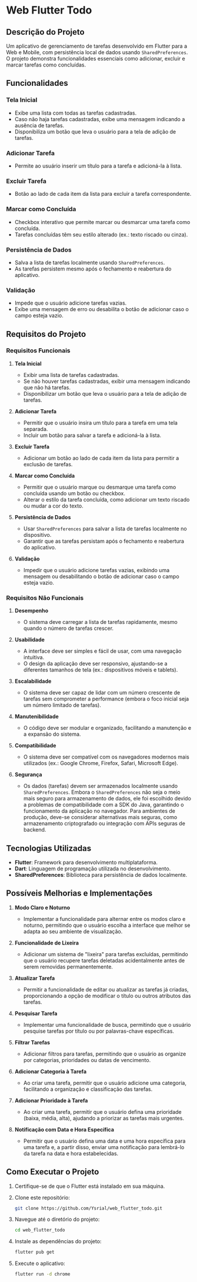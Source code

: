# Web Flutter Todo

## Descrição do Projeto

Um aplicativo de gerenciamento de tarefas desenvolvido em Flutter para a Web e Mobile, com persistência local de dados usando `SharedPreferences`. O projeto demonstra funcionalidades essenciais como adicionar, excluir e marcar tarefas como concluídas.

## Funcionalidades

### Tela Inicial

- Exibe uma lista com todas as tarefas cadastradas.
- Caso não haja tarefas cadastradas, exibe uma mensagem indicando a ausência de tarefas.
- Disponibiliza um botão que leva o usuário para a tela de adição de tarefas.

### Adicionar Tarefa

- Permite ao usuário inserir um título para a tarefa e adicioná-la à lista.

### Excluir Tarefa

- Botão ao lado de cada item da lista para excluir a tarefa correspondente.

### Marcar como Concluída

- Checkbox interativo que permite marcar ou desmarcar uma tarefa como concluída.
- Tarefas concluídas têm seu estilo alterado (ex.: texto riscado ou cinza).

### Persistência de Dados

- Salva a lista de tarefas localmente usando `SharedPreferences`.
- As tarefas persistem mesmo após o fechamento e reabertura do aplicativo.

### Validação

- Impede que o usuário adicione tarefas vazias.
- Exibe uma mensagem de erro ou desabilita o botão de adicionar caso o campo esteja vazio.

## Requisitos do Projeto

### Requisitos Funcionais

1. **Tela Inicial**

   - Exibir uma lista de tarefas cadastradas.
   - Se não houver tarefas cadastradas, exibir uma mensagem indicando que não há tarefas.
   - Disponibilizar um botão que leva o usuário para a tela de adição de tarefas.

2. **Adicionar Tarefa**

   - Permitir que o usuário insira um título para a tarefa em uma tela separada.
   - Incluir um botão para salvar a tarefa e adicioná-la à lista.

3. **Excluir Tarefa**

   - Adicionar um botão ao lado de cada item da lista para permitir a exclusão de tarefas.

4. **Marcar como Concluída**

   - Permitir que o usuário marque ou desmarque uma tarefa como concluída usando um botão ou checkbox.
   - Alterar o estilo da tarefa concluída, como adicionar um texto riscado ou mudar a cor do texto.

5. **Persistência de Dados**

   - Usar `SharedPreferences` para salvar a lista de tarefas localmente no dispositivo.
   - Garantir que as tarefas persistam após o fechamento e reabertura do aplicativo.

6. **Validação**
   - Impedir que o usuário adicione tarefas vazias, exibindo uma mensagem ou desabilitando o botão de adicionar caso o campo esteja vazio.

### Requisitos Não Funcionais

1. **Desempenho**

   - O sistema deve carregar a lista de tarefas rapidamente, mesmo quando o número de tarefas crescer.

2. **Usabilidade**

   - A interface deve ser simples e fácil de usar, com uma navegação intuitiva.
   - O design da aplicação deve ser responsivo, ajustando-se a diferentes tamanhos de tela (ex.: dispositivos móveis e tablets).

3. **Escalabilidade**

   - O sistema deve ser capaz de lidar com um número crescente de tarefas sem comprometer a performance (embora o foco inicial seja um número limitado de tarefas).

4. **Manutenibilidade**

   - O código deve ser modular e organizado, facilitando a manutenção e a expansão do sistema.

5. **Compatibilidade**

   - O sistema deve ser compatível com os navegadores modernos mais utilizados (ex.: Google Chrome, Firefox, Safari, Microsoft Edge).

6. **Segurança**
   - Os dados (tarefas) devem ser armazenados localmente usando `SharedPreferences`. Embora o `SharedPreferences` não seja o meio mais seguro para armazenamento de dados, ele foi escolhido devido a problemas de compatibilidade com a SDK do Java, garantindo o funcionamento da aplicação no navegador. Para ambientes de produção, deve-se considerar alternativas mais seguras, como armazenamento criptografado ou integração com APIs seguras de backend.

## Tecnologias Utilizadas

- **Flutter**: Framework para desenvolvimento multiplataforma.
- **Dart**: Linguagem de programação utilizada no desenvolvimento.
- **SharedPreferences**: Biblioteca para persistência de dados localmente.

## Possíveis Melhorias e Implementações

1. **Modo Claro e Noturno**

   - Implementar a funcionalidade para alternar entre os modos claro e noturno, permitindo que o usuário escolha a interface que melhor se adapta ao seu ambiente de visualização.

2. **Funcionalidade de Lixeira**

   - Adicionar um sistema de "lixeira" para tarefas excluídas, permitindo que o usuário recupere tarefas deletadas acidentalmente antes de serem removidas permanentemente.

3. **Atualizar Tarefa**

   - Permitir a funcionalidade de editar ou atualizar as tarefas já criadas, proporcionando a opção de modificar o título ou outros atributos das tarefas.

4. **Pesquisar Tarefa**

   - Implementar uma funcionalidade de busca, permitindo que o usuário pesquise tarefas por título ou por palavras-chave específicas.

5. **Filtrar Tarefas**

   - Adicionar filtros para tarefas, permitindo que o usuário as organize por categorias, prioridades ou datas de vencimento.

6. **Adicionar Categoria à Tarefa**

   - Ao criar uma tarefa, permitir que o usuário adicione uma categoria, facilitando a organização e classificação das tarefas.

7. **Adicionar Prioridade à Tarefa**

   - Ao criar uma tarefa, permitir que o usuário defina uma prioridade (baixa, média, alta), ajudando a priorizar as tarefas mais urgentes.

8. **Notificação com Data e Hora Específica**
   - Permitir que o usuário defina uma data e uma hora específica para uma tarefa e, a partir disso, enviar uma notificação para lembrá-lo da tarefa na data e hora estabelecidas.

## Como Executar o Projeto

1. Certifique-se de que o Flutter está instalado em sua máquina.
2. Clone este repositório:

   ```bash
   git clone https://github.com/Ysrial/web_flutter_todo.git

   ```

3. Navegue até o diretório do projeto:

   ```bash
   cd web_flutter_todo

   ```

4. Instale as dependências do projeto:

   ```bash
   flutter pub get

   ```

5. Execute o aplicativo:
   ```bash
   flutter run -d chrome
   ```
